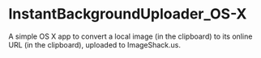 InstantBackgroundUploader_OS-X
==============================

A simple OS X app to convert a local image (in the clipboard) to its online URL (in the clipboard), uploaded to ImageShack.us.